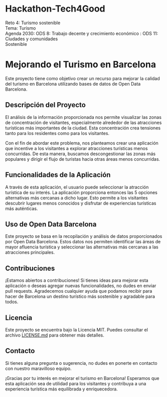 # Hackathon-Tech4Good

Reto 4: Turismo sostenible<br/>
Tema: Turismo<br/>
Agenda 2030: ODS 8: Trabajo decente y crecimiento económico : ODS 11: Ciudades y comunidades <br/>
Sostenible<br/>

# Mejorando el Turismo en Barcelona

Este proyecto tiene como objetivo crear un recurso para mejorar la calidad del turismo en Barcelona utilizando bases de datos de Open Data Barcelona.

## Descripción del Proyecto

El análisis de la información proporcionada nos permite visualizar las zonas de concentración de visitantes, especialmente alrededor de las atracciones turísticas más importantes de la ciudad. Esta concentración crea tensiones tanto para los residentes como para los visitantes.

Con el fin de abordar este problema, nos planteamos crear una aplicación que incentive a los visitantes a explorar atracciones turísticas menos concurridas. De esta manera, buscamos descongestionar las zonas más populares y dirigir el flujo de turistas hacia otras áreas menos concurridas.

## Funcionalidades de la Aplicación

A través de esta aplicación, el usuario puede seleccionar la atracción turística de su interés. La aplicación proporciona entonces las 5 opciones alternativas más cercanas a dicho lugar. Esto permite a los visitantes descubrir lugares menos conocidos y disfrutar de experiencias turísticas más auténticas.

## Uso de Open Data Barcelona

Este proyecto se basa en la recopilación y análisis de datos proporcionados por Open Data Barcelona. Estos datos nos permiten identificar las áreas de mayor afluencia turística y seleccionar las alternativas más cercanas a las atracciones principales.

## Contribuciones

¡Estamos abiertos a contribuciones! Si tienes ideas para mejorar esta aplicación o deseas agregar nuevas funcionalidades, no dudes en enviar pull requests. Agradecemos cualquier ayuda que podamos recibir para hacer de Barcelona un destino turístico más sostenible y agradable para todos.

## Licencia

Este proyecto se encuentra bajo la Licencia MIT. Puedes consultar el archivo [LICENSE.md](./LICENSE.md) para obtener más detalles.

## Contacto

Si tienes alguna pregunta o sugerencia, no dudes en ponerte en contacto con nuestro maravilloso equipo.

¡Gracias por tu interés en mejorar el turismo en Barcelona! Esperamos que esta aplicación sea de utilidad para los visitantes y contribuya a una experiencia turística más equilibrada y enriquecedora.
